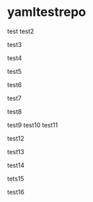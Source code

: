 # yamltestrepo
test
test2

test3

test4

test5
 
test6

test7

test8

test9
test10
test11

test12

test13

test14

tets15

test16
